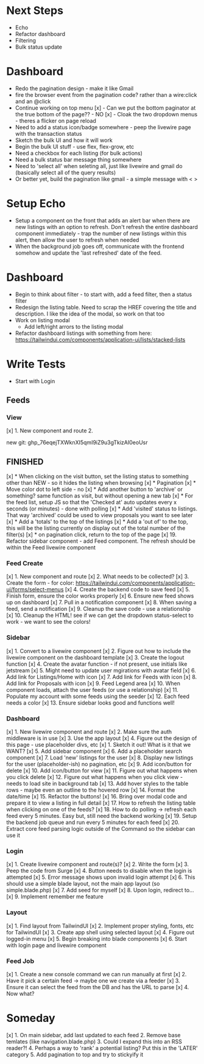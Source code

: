 # Next Steps
* Echo
* Refactor dashboard
* Filtering
* Bulk status update

# Dashboard
- Redo the pagination design - make it like Gmail
- fire the browser event from the pagination code? rather than a wire:click and an @click
- Continue working on top menu
[x] - Can we put the bottom paginator at the true bottom of the page?? - NO
[x] - Cloak the two dropdown menus - theres a flicker on page reload
- Need to add a status icon/badge somewhere - peep the livewire page with the transaction status
- Sketch the bulk UI and how it will work
- Begin the bulk UI stuff - use flex, flex-grow, etc
- Need a checkbox for each listing (for bulk actions)
- Need a bulk status bar message thing somewhere
- Need to 'select all' when seleting all, just like livewire and gmail do (basically select all of the query results)
- Or better yet, build the pagination like gmail - a simple message with < >

# Setup Echo
* Setup a component on the front that adds an alert bar when there are new listings with an option to refresh. Don't refresh the entire dashboard component immediately - trap the number of new listings within this alert, then allow the user to refresh when needed
* When the background job goes off, communicate with the frontend somehow and update the 'last refreshed' date of the feed.


# Dashboard
* Begin to think about filter - to start with, add a feed filter, then a status filter
* Redesign the listing table. Need to scrap the HREF covering the title and description. I like the idea of the modal, so work on that too
*  Work on listing modal
    * Add left/right arrors to the listing modal
* Refactor dashboard listings with something from here: https://tailwindui.com/components/application-ui/lists/stacked-lists


# Write Tests
* Start with Login


## Feeds
### View
[x] 1. New component and route
2.

new git: 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




## FINISHED
[x] * When clicking on the visit button, set the listing status to something other than NEW - so it hides the listing when browsing
[x] * Pagination
[x] * Move color dot to left side - no
[x] * Add another button to 'archive' or something? same function as visit, but without opening a new tab
[x] * For the feed list, setup JS so that the 'Checked at' auto updates every x seconds (or minutes) - done with polling
[x] * Add 'visited' status to listings. That way 'archived' could be used to view proposals you want to see later
[x] * Add a 'totals' to the top of the listings
[x] * Add a 'out of' to the top, this will be the listing currently on display out of the total number of the filter(s)
[x] * on pagination click, return to the top of the page
[x] 19. Refactor sidebar component - add Feed component. The refresh should be within the Feed livewire component
### Feed Create
[x] 1. New component and route
[x] 2. What needs to be collected?
[x] 3. Create the form - for color: https://tailwindui.com/components/application-ui/forms/select-menus
[x] 4. Create the backend code to save feed
[x] 5. Finish form, ensure the color works properly
[x] 6. Ensure new feed shows up on dashboard
[x] 7. Pull in a notification component
[x] 8. When saving a feed, send a notification
[x] 9. Cleanup the save code - use a relationship
[x] 10. Cleanup the HTML! see if we can get the dropdown status-select to work - we want to see the colors!
### Sidebar
[x] 1. Convert to a livewire component
[x] 2. Figure out how to include the livewire component on the dashboard template
[x] 3. Create the logout function
[x] 4. Create the avatar function - if not present, use initials like jetstream
[x] 5. Might need to update user mgirations with avatar field
[x] 6. Add link for Listings/Home with icon
[x] 7. Add link for Feeds with icon
[x] 8. Add link for Proposals with icon
[x] 9. Feed Legend area
[x] 10. When component loads, attach the user feeds (or use a relationship)
[x] 11. Populate my account with some feeds using the seeder
[x] 12. Each feed needs a color
[x] 13. Ensure sidebar looks good and functions well!
### Dashboard
[x] 1. New livewire component and route
[x] 2. Make sure the auth middleware is in use
[x] 3. Use the app layout
[x] 4. Figure out the design of this page - use placeholder divs, etc
    [x] 1. Sketch it out! What is it that we WANT?
[x] 5. Add sidebar component
[x] 6. Add a placeholder search component
[x] 7. Load 'new' listings for the user
[x] 8. Display new listings for the user (placeholder-ish) no pagination, etc
[x] 9. Add icon/button for delete
[x] 10. Add icon/button for view
[x] 11. Figure out what happens when you click delete
[x] 12. Figure out what happens when you click view - needs to load site in background tab
[x] 13. Add hover styles to the table rows - maybe even an outline to the hovered row
[x] 14. Format the date/time
[x] 15. Refactor the buttons!
[x] 16. Bring over modal code and prepare it to view a listing in full detail
[x] 17. How to refresh the listing table when clicking on one of the feeds?
[x] 18. How to do polling -> refresh each feed every 5 minutes. Easy but, still need the backend working
[x] 19. Setup the backend job queue and run every 5 minutes for each feed
[x] 20. Extract core feed parsing logic outside of the Command so the sidebar can use it
### Login
[x] 1. Create livewire component and route(s)?
[x] 2. Write the form
[x] 3. Peep the code from Surge
[x] 4. Button needs to disable when the login is attempted
[x] 5. Error message shows upon invalid login attempt
[x] 6. This should use a simple blade layout, not the main app layout (so simple.blade.php)
[x] 7. Add seed for myself
[x] 8. Upon login, redirect to...
[x] 9. Implement remember me feature
### Layout
[x] 1. Find layout from TailwindUI
[x] 2. Implement proper styling, fonts, etc for TailwindUI
[x] 3. Create app shell using selected layout
[x] 4. Figure out logged-in menu
[x] 5. Begin breaking into blade components
[x] 6. Start with login page and livewire component
### Feed Job
[x] 1. Create a new console command we can run manually at first
[x] 2. Have it pick a certain feed -> maybe one we create via a feeder
[x] 3. Ensure it can select the feed from the DB and has the URL to parse
[x] 4. Now what?


# Someday
[x] 1. On main sidebar, add last updated to each feed
2. Remove base temlates (like navigation.blade.php)
3. Could I expand this into an RSS reader?!
4. Perhaps a way to 'rank' a potential listing? Put this in the 'LATER' category
5. Add pagination to top and try to stickyify it